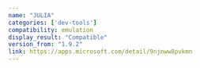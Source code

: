 ```yaml
---
name: "JULIA"
categories: ['dev-tools']
compatibility: emulation
display_result: "Compatible"
version_from: "1.9.2"
link: https://apps.microsoft.com/detail/9njnww8pvkmn
---
```


